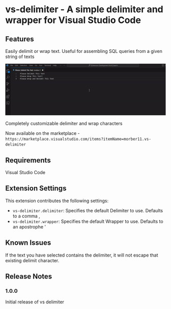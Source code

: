 # vs-delimiter - A simple delimiter and wrapper for Visual Studio Code

## Features
Easily delimit or wrap text.
Useful for assembling SQL queries from a given string of texts

![Delimit and Wrap Text Easily](media/showcase.gif)

Completely customizable delimiter and wrap characters

Now available on the marketplace - `https://marketplace.visualstudio.com/items?itemName=morber11.vs-delimiter`

## Requirements

Visual Studio Code

## Extension Settings

This extension contributes the following settings:

* `vs-delimiter.delimiter`: Specifies the default Delimiter to use. Defaults to a comma ,
* `vs-delimiter.wrapper`: Specifies the default Wrapper to use. Defaults to an apostrophe '

## Known Issues

If the text you have selected contains the delimiter, it will not escape that existing delimit character. 

## Release Notes
### 1.0.0

Initial release of vs delimiter
